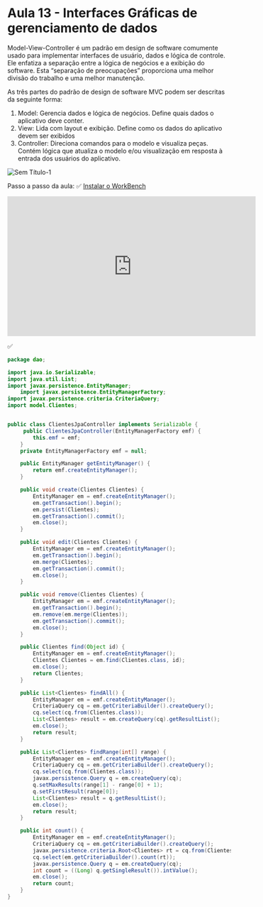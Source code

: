 # Aula 13 - Interfaces Gráficas de gerenciamento de dados

Model-View-Controller é um padrão em design de software comumente usado para implementar interfaces de usuário, dados e lógica de controle. Ele enfatiza a separação entre a lógica de negócios e a exibição do software. Esta “separação de preocupações” proporciona uma melhor divisão do trabalho e uma melhor manutenção.

As três partes do padrão de design de software MVC podem ser descritas da seguinte forma:

1. Model: Gerencia dados e lógica de negócios. Define quais dados o aplicativo deve conter.
2. View: Lida com layout e exibição. Define como os dados do aplicativo devem ser exibidos
3. Controller: Direciona comandos para o modelo e visualiza peças. Contém lógica que atualiza o modelo e/ou visualização em resposta à entrada dos usuários do aplicativo.

![Sem Título-1](https://github.com/brunamota/POO/assets/66503956/11ae183d-3ec9-4b08-8163-a2039f82e0be)

Passo a passo da aula:
:white_check_mark: [Instalar o WorkBench](https://dev.mysql.com/downloads/file/?id=528489)
<iframe width="560" height="315" src="https://www.youtube.com/embed/s0YoPLbox40?si=cXkh2O_jrqvpMQtU" title="YouTube video player" frameborder="0" allow="accelerometer; autoplay; clipboard-write; encrypted-media; gyroscope; picture-in-picture; web-share" referrerpolicy="strict-origin-when-cross-origin" allowfullscreen></iframe>

:white_check_mark: 


``` Java
package dao;

import java.io.Serializable;
import java.util.List;
import javax.persistence.EntityManager;
    import javax.persistence.EntityManagerFactory;
import javax.persistence.criteria.CriteriaQuery;
import model.Clientes;


public class ClientesJpaController implements Serializable {
     public ClientesJpaController(EntityManagerFactory emf) {
        this.emf = emf;
    }
    private EntityManagerFactory emf = null;

    public EntityManager getEntityManager() {
        return emf.createEntityManager();
    }

    public void create(Clientes Clientes) {
        EntityManager em = emf.createEntityManager();
        em.getTransaction().begin();
        em.persist(Clientes);
        em.getTransaction().commit();
        em.close();
    }

    public void edit(Clientes Clientes) {
        EntityManager em = emf.createEntityManager();
        em.getTransaction().begin();
        em.merge(Clientes);
        em.getTransaction().commit();
        em.close();
    }

    public void remove(Clientes Clientes) {
        EntityManager em = emf.createEntityManager();
        em.getTransaction().begin();
        em.remove(em.merge(Clientes));
        em.getTransaction().commit();
        em.close();
    }

    public Clientes find(Object id) {
        EntityManager em = emf.createEntityManager();
        Clientes Clientes = em.find(Clientes.class, id);
        em.close();
        return Clientes;
    }

    public List<Clientes> findAll() {
        EntityManager em = emf.createEntityManager();
        CriteriaQuery cq = em.getCriteriaBuilder().createQuery();
        cq.select(cq.from(Clientes.class));
        List<Clientes> result = em.createQuery(cq).getResultList();
        em.close();
        return result;
    }

    public List<Clientes> findRange(int[] range) {
        EntityManager em = emf.createEntityManager();
        CriteriaQuery cq = em.getCriteriaBuilder().createQuery();
        cq.select(cq.from(Clientes.class));
        javax.persistence.Query q = em.createQuery(cq);
        q.setMaxResults(range[1] - range[0] + 1);
        q.setFirstResult(range[0]);
        List<Clientes> result = q.getResultList();
        em.close();
        return result;
    }

    public int count() {
        EntityManager em = emf.createEntityManager();
        CriteriaQuery cq = em.getCriteriaBuilder().createQuery();
        javax.persistence.criteria.Root<Clientes> rt = cq.from(Clientes.class);
        cq.select(em.getCriteriaBuilder().count(rt));
        javax.persistence.Query q = em.createQuery(cq);
        int count = ((Long) q.getSingleResult()).intValue();
        em.close();
        return count;
    }
}
```
